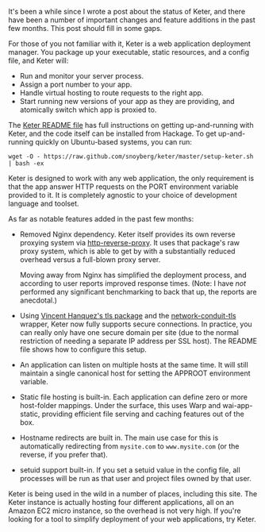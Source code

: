 It's been a while since I wrote a post about the status of Keter, and there
have been a number of important changes and feature additions in the past few
months. This post should fill in some gaps.

For those of you not familiar with it, Keter is a web application deployment
manager. You package up your executable, static resources, and a config file,
and Keter will:

* Run and monitor your server process.
* Assign a port number to your app.
* Handle virtual hosting to route requests to the right app.
* Start running new versions of your app as they are providing, and atomically
  switch which app is proxied to.

The [Keter README
file](https://github.com/snoyberg/keter/blob/master/README.md) has full
instructions on getting up-and-running with Keter, and the code itself can be
installed from Hackage. To get up-and-running quickly on Ubuntu-based systems,
you can run:

    wget -O - https://raw.github.com/snoyberg/keter/master/setup-keter.sh | bash -ex

Keter is designed to work with any web application, the only requirement is
that the app answer HTTP requests on the PORT environment variable provided to
it. It is completely agnostic to your choice of development language and
toolset.

As far as notable features added in the past few months:

*   Removed Nginx dependency. Keter itself provides its own reverse proxying
    system via
    [http-reverse-proxy](http://hackage.haskell.org/package/http-reverse-proxy). It
    uses that package's raw proxy system, which is able to get by with a
    substantially reduced overhead versus a full-blown proxy server.

    Moving away from Nginx has simplified the deployment process, and according
    to user reports improved response times. (Note: I have *not* performed any
    significant benchmarking to back that up, the reports are anecdotal.)

*   Using [Vincent Hanquez's tls
    package](http://hackage.haskell.org/package/tls) and the
    [network-conduit-tls](http://hackage.haskell.org/package/network-conduit-tls)
    wrapper, Keter now fully supports secure connections. In practice, you can
    really only have one secure domain per site (due to the normal restriction of
    needing a separate IP address per SSL host). The README file shows how to
    configure this setup.

*   An application can listen on multiple hosts at the same time. It will still
    maintain a single canonical host for setting the APPROOT environment
    variable.

*   Static file hosting is built-in. Each application can define zero or more
    host-folder mappings. Under the surface, this uses Warp and wai-app-static,
    providing efficient file serving and caching features out of the box.

*   Hostname redirects are built in. The main use case for this is
    automatically redirecting from `mysite.com` to `www.mysite.com` (or the
    reverse, if you prefer that).

*   setuid support built-in. If you set a setuid value in the config file, all
    processes will be run as that user and project files owned by that user.

Keter is being used in the wild in a number of places, including this site. The
Keter instance is actually hosting four different applications, all on an
Amazon EC2 micro instance, so the overhead is not very high. If you're looking
for a tool to simplify deployment of your web applications, try Keter.
